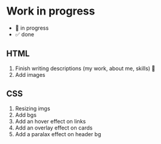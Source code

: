 # Work in progress

- 🚀  in progress
- ✅  done  

## HTML  

1. Finish writing descriptions (my work, about me, skills) 🚀
2. Add images

## CSS  

1. Resizing imgs  
2. Add bgs
3. Add an hover effect on links
4. Add an overlay effect on cards  
5. Add a paralax effect on header bg  
